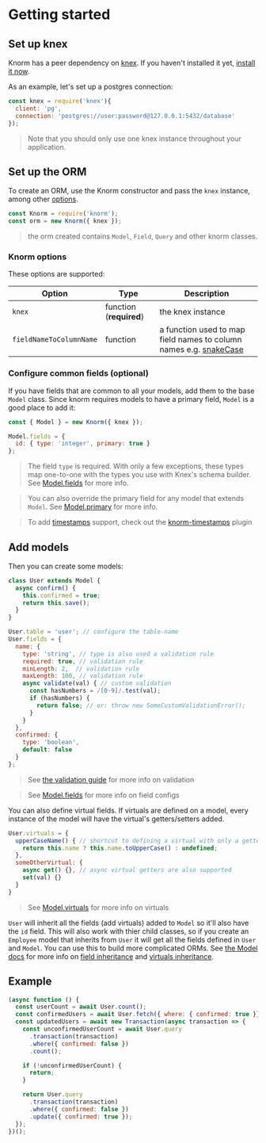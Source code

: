 # Getting started

## Set up knex

Knorm has a peer dependency on [knex](http://knexjs.org). If you haven't
installed it yet, [install it now](http://knexjs.org/#Installation).

As an example, let's set up a postgres connection:

```js
const knex = require('knex'){
  client: 'pg',
  connection: 'postgres://user:password@127.0.0.1:5432/database'
});
```
> Note that you should only use one knex instance throughout your application.

## Set up the ORM

To create an ORM, use the Knorm constructor and pass the `knex` instance, among
other [options](#knorm-options).

```js
const Knorm = require('knorm');
const orm = new Knorm({ knex });
```
> the orm created contains `Model`, `Field`, `Query` and other knorm classes.

### Knorm options

These options are supported:

| Option | Type | Description                                        |
| ------ | ---- | --------------------------------------------------- |
| `knex` | function (__required__) | the knex instance |
| `fieldNameToColumnName` | function | a function used to map field names to column names e.g. [snakeCase](https://lodash.com/docs/4.17.4#snakeCase) |

### Configure common fields (optional)

If you have fields that are common to all your models, add them to the base
`Model` class. Since knorm requires models to have a primary field, `Model` is a
good place to add it:

```js
const { Model } = new Knorm({ knex });

Model.fields = {
  id: { type: 'integer', primary: true }
};
```
> The field `type` is required. With only a few exceptions, these types map
one-to-one with the types you use with Knex's schema builder. See
[Model.fields](api/model.md#modelfields) for more info.

> You can also override the primary field for any model that extends `Model`.
See [Model.primary](api/model.md#modelprimary) for more info.

> To add [timestamps](http://knexjs.org/#Schema-timestamps) support, check out
the [knorm-timestamps](https://www.npmjs.com/package/knorm-timestamps) plugin

## Add models

Then you can create some models:

```js
class User extends Model {
  async confirm() {
    this.confirmed = true;
    return this.save();
  }
}

User.table = 'user'; // configure the table-name
User.fields = {
  name: {
    type: 'string', // type is also used a validation rule
    required: true, // validation rule
    minLength: 2,  // validation rule
    maxLength: 100, // validation rule
    async validate(val) { // custom validation
      const hasNumbers = /[0-9]/.test(val);
      if (hasNumbers) {
        return false; // or: throw new SomeCustomValidationError();
      }
    }
  },
  confirmed: {
    type: 'boolean',
    default: false
  }
};
```
> See [the validation guide](guides/validation.md) for more info on validation

> See [Model.fields](api/model.md#modelfields) for more info on field configs

You can also define virtual fields. If virtuals are defined on a model, every
instance of the model will have the virtual's getters/setters added.

```js
User.virtuals = {
  upperCaseName() { // shortcut to defining a virtual with only a getter
    return this.name ? this.name.toUpperCase() : undefined;
  },
  someOtherVirtual: {
    async get() {}, // async virtual getters are also supported
    set(val) {}
  }
}
```
> See [Model.virtuals](api/model.md#modelvirtuals) for more info on virtuals

`User` will inherit all the fields (add virtuals) added to `Model` so it'll also
have the `id` field. This will also work with thier child classes, so if you
create an `Employee` model that inherits from `User` it will get all the fields
defined in `User` and `Model`. You can use this to build more complicated ORMs.
See [the Model docs](api/model.md) for more info on
[field inheritance](api/model.md#modelfields) and
[virtuals inheritance](api/model.md#modelvirtuals).

## Example

```js
(async function () {
  const userCount = await User.count();
  const confirmedUsers = await User.fetch({ where: { confirmed: true }});
  const updatedUsers = await new Transaction(async transaction => {
    const unconfirmedUserCount = await User.query
      .transaction(transaction)
      .where({ confirmed: false })
      .count();

    if (!unconfirmedUserCount) {
      return;
    }

    return User.query
      .transaction(transaction)
      .where({ confirmed: false })
      .update({ confirmed: true });
  });
})();
```
